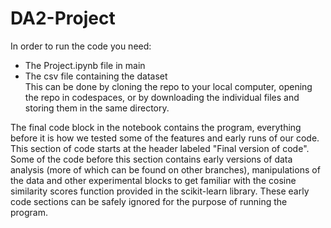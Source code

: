 # DA2-Project
In order to run the code you need:
- The Project.ipynb file in main
- The csv file containing the dataset <br>
This can be done by cloning the repo to your local computer, opening the repo in codespaces, or by downloading the individual files and storing them in the same directory. 

The final code block in the notebook contains the program, everything before it is how we tested some of the features and early runs of our code. This section of code starts at the header labeled "Final version of code". Some of the code before this section contains early versions of data analysis (more of which can be found on other branches), manipulations of the data and other experimental blocks to get familiar with the cosine similarity scores function provided in the scikit-learn library. These early code sections can be safely ignored for the purpose of running the program. 
